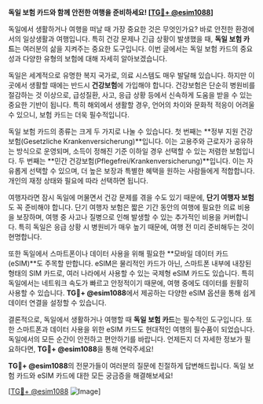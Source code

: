 **독일 보험 카드와 함께 안전한 여행을 준비하세요! [[TG💪+ @esim1088](https://t.me/s/esim1088)]**

독일에서 생활하거나 여행을 떠날 때 가장 중요한 것은 무엇인가요? 바로 안전한 환경에서의 일상생활과 여행입니다. 특히 건강 문제나 긴급 상황이 발생했을 때, **독일 보험 카드**는 여러분의 삶을 지켜주는 중요한 도구입니다. 이번 글에서는 독일 보험 카드의 중요성과 다양한 유형의 보험에 대해 자세히 알아보겠습니다.

독일은 세계적으로 유명한 복지 국가로, 의료 시스템도 매우 발달해 있습니다. 하지만 이곳에서 생활할 때에는 반드시 **건강보험**에 가입해야 합니다. 건강보험은 단순히 병원비를 절감하는 것 이상으로, 급성질환, 사고, 응급 상황 등에서 신속하게 도움을 받을 수 있는 중요한 기반이 됩니다. 특히 해외에서 생활할 경우, 언어의 차이와 문화적 적응이 어려울 수 있으니, 보험 카드는 더욱 필수적입니다.

독일 보험 카드의 종류는 크게 두 가지로 나눌 수 있습니다. 첫 번째는 **정부 지원 건강보험(Gesetzliche Krankenversicherung)**입니다. 이는 고용주와 근로자가 공유하는 방식으로 운영되며, 소득이 정해진 기준 이하일 경우 선택할 수 있는 저렴한 보험입니다. 두 번째는 **민간 건강보험(Pflegefrei/Krankenversicherung)**입니다. 이는 자유롭게 선택할 수 있으며, 더 높은 보장과 특별한 혜택을 원하는 사람들에게 적합합니다. 개인의 재정 상태와 필요에 따라 선택하면 됩니다.

여행자라면 잠시 독일에 머물면서 건강 문제를 겪을 수도 있기 때문에, **단기 여행자 보험**도 꼭 준비해야 합니다. 단기 여행자 보험은 짧은 기간 동안의 여행에 필요한 의료 비용을 보장하며, 여행 중 사고나 질병으로 인해 발생할 수 있는 추가적인 비용을 커버합니다. 특히 독일은 응급 상황 시 병원비가 매우 높기 때문에, 여행 전 미리 준비해두는 것이 현명합니다.

또한 독일에서 스마트폰이나 데이터 사용을 위해 필요한 **모바일 데이터 카드(eSIM)**도 주목할 만합니다. eSIM은 물리적인 카드가 아닌, 스마트폰 내부에 내장된 형태의 SIM 카드로, 여러 나라에서 사용할 수 있는 국제형 eSIM 카드도 있습니다. 특히 독일에서는 네트워크 속도가 빠르고 안정적이기 때문에, 여행 중에도 데이터를 원활히 사용할 수 있습니다. **TG💪+ @esim1088**에서 제공하는 다양한 eSIM 옵션을 통해 쉽게 데이터 연결을 설정할 수 있습니다.

결론적으로, 독일에서 생활하거나 여행할 때 **독일 보험 카드**는 필수적인 도구입니다. 또한 스마트폰과 데이터 사용을 위한 eSIM 카드도 현대적인 여행의 필수품이 되었습니다. 독일에서의 모든 순간이 안전하고 편안하기를 바랍니다. 언제든지 더 자세한 정보가 필요하다면, **TG💪+ @esim1088**을 통해 연락주세요!

**TG💪+ @esim1088**의 전문가들이 여러분의 질문에 친절하게 답변해드립니다. 독일 보험 카드와 eSIM 카드에 대한 모든 궁금증을 해결해보세요!

[[TG💪+ @esim1088](https://t.me/s/esim1088) ![Image](https://i.postimg.cc/Y0z9fWf4/image.png)]